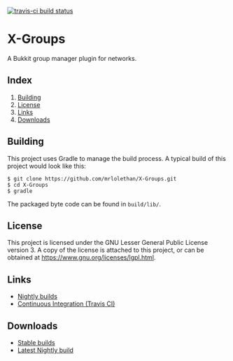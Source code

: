 [![travis-ci build status](https://travis-ci.org/mrlolethan/X-Groups.svg)](https://travis-ci.org/mrlolethan/X-Groups)
# X-Groups
A Bukkit group manager plugin for networks.

## Index
1. [Building](#building)
2. [License](#license)
3. [Links](#links)
4. [Downloads](#downloads)

## Building
This project uses Gradle to manage the build process. A typical build of this project would look like this:
```
$ git clone https://github.com/mrlolethan/X-Groups.git
$ cd X-Groups
$ gradle
```
The packaged byte code can be found in `build/lib/`.

## License
This project is licensed under the GNU Lesser General Public License version 3. A copy of the license is attached to this project, or can be obtained at https://www.gnu.org/licenses/lgpl.html.

## Links
- [Nightly builds](http://ci.mrlolethan.com/job/X-Groups/)
- [Continuous Integration (Travis CI)](https://travis-ci.org/mrlolethan/X-Groups)

## Downloads
- [Stable builds](https://github.com/mrlolethan/X-Groups/releases)
- [Latest Nightly build](http://ci.mrlolethan.com/job/X-Groups/lastSuccessfulBuild/artifact/build/libs/X-Groups.jar)
